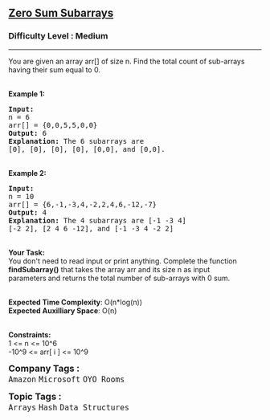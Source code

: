 <h2><a href="https://www.geeksforgeeks.org/problems/zero-sum-subarrays1825/1?utm_source=youtube&utm_medium=collab_striver_ytdescription&utm_campaign=longest-sub-array-with-sum-k">Zero Sum Subarrays</a></h2><h3>Difficulty Level : Medium</h3><hr><div class="problems_problem_content__Xm_eO"><p>You are given an array arr[] of size n. Find&nbsp;the total count of sub-arrays having their sum equal to 0.</p>

<p><br>
<strong>Example 1:</strong></p>

<pre><strong>Input:
</strong>n = 6
arr[] = {0,0,5,5,0,0}
<strong>Output: </strong>6<strong>
Explanation: </strong>The 6 subarrays are 
[0], [0], [0], [0], [0,0], and [0,0].</pre>

<p><br>
<strong>Example 2:</strong></p>

<pre><strong>Input:
</strong>n = 10
arr[] = {6,-1,-3,4,-2,2,4,6,-12,-7}
<strong>Output: </strong>4<strong>
Explanation: </strong>The 4 subarrays are [-1&nbsp;-3&nbsp;4]
[-2&nbsp;2], [2&nbsp;4&nbsp;6&nbsp;-12], and [-1&nbsp;-3&nbsp;4&nbsp;-2&nbsp;2]
</pre>

<p><br>
<strong>Your Task:</strong><br>
You don't need to read input or print anything.&nbsp;Complete the<strong> </strong>function <strong>findSubarray()</strong>&nbsp;that takes the&nbsp;array arr&nbsp;and its size n&nbsp;as input parameters<strong>&nbsp;</strong>and returns the total number of sub-arrays with 0 sum.&nbsp;<br>
&nbsp;</p>

<p><strong>Expected Time Complexity</strong>: O(n*log(n))<br>
<strong>Expected Auxilliary Space</strong>: O(n)<br>
&nbsp;</p>

<p><strong>Constraints: &nbsp; &nbsp;</strong><br>
1 &lt;= n &lt;= 10^6<br>
-10^9&nbsp;&lt;= arr[ i ] &lt;= 10^9</p>
</div><p><span style=font-size:18px><strong>Company Tags : </strong><br><code>Amazon</code>&nbsp;<code>Microsoft</code>&nbsp;<code>OYO Rooms</code>&nbsp;<br><p><span style=font-size:18px><strong>Topic Tags : </strong><br><code>Arrays</code>&nbsp;<code>Hash</code>&nbsp;<code>Data Structures</code>&nbsp;